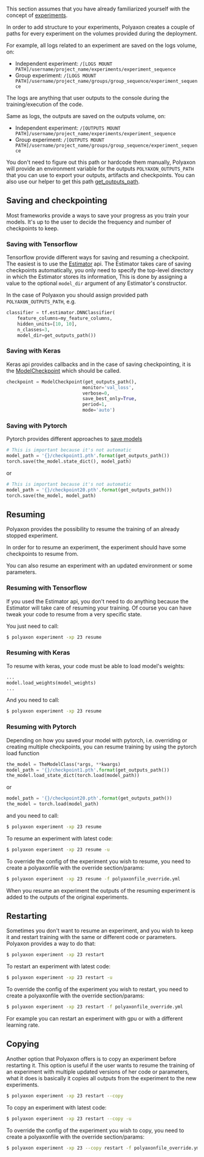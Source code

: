 This section assumes that you have already familiarized yourself with the concept of [experiments](experiments).

In order to add structure to your experiments,
Polyaxon creates a couple of paths for every experiment on the volumes provided during the deployment.

For example, all logs related to an experiment are saved on the logs volume, on:

 * Independent experiment: `/[LOGS MOUNT PATH]/username/project_name/experiments/experiment_sequence`
 * Group experiment: `/[LOGS MOUNT PATH]/username/project_name/groups/group_sequence/experiment_sequence`

The logs are anything that user outputs to the console during the training/execution of the code.

Same as logs, the outputs are saved on the outputs volume, on:

 * Independent experiment: `/[OUTPUTS MOUNT PATH]/username/project_name/experiments/experiment_sequence`
 * Group experiment: `/[OUTPUTS MOUNT PATH]/username/project_name/groups/group_sequence/experiment_sequence`

You don't need to figure out this path or hardcode them manually,
Polyaxon will provide an environment variable for the outputs `POLYAXON_OUTPUTS_PATH`
that you can use to export your outputs, artifacts and checkpoints.
You can also use our helper to get this path [get_outputs_path](/reference_polyaxon_helper/#getting-env-variables-defined-by-polyaxon).

## Saving and checkpointing

Most frameworks provide a ways to save your progress as you train your models.
It's up to the user to decide the frequency and number of checkpoints to keep.

### Saving with Tensorflow

Tensorflow provide different ways for saving and resuming a checkpoint. The easiest is to use the [Estimator](https://www.tensorflow.org/get_started/checkpoints) api.
The Estimator takes care of saving checkpoints automatically,
you only need to specify the top-level directory in which the Estimator stores its information,
This is done by assigning a value to the optional `model_dir` argument of any Estimator's constructor.

In the case of Polyaxon you should assign provided path `POLYAXON_OUTPUTS_PATH`, e.g.

```python
classifier = tf.estimator.DNNClassifier(
    feature_columns=my_feature_columns,
    hidden_units=[10, 10],
    n_classes=3,
    model_dir=get_outputs_path())
```

### Saving with Keras

Keras api provides callbacks and in the case of saving checkpointing,
it is the [ModelCheckpoint](https://keras.io/callbacks/#modelcheckpoint) which should be called.

```python
checkpoint = ModelCheckpoint(get_outputs_path(),
                            monitor='val_loss',
                            verbose=0,
                            save_best_only=True,
                            period=1,
                            mode='auto')
```

### Saving with Pytorch

Pytorch provides different approaches to [save models](http://pytorch.org/docs/stable/notes/serialization.html#recommended-approach-for-saving-a-model)

```python
# This is important because it's not automatic
model_path = '{}/checkpoint1.pth'.format(get_outputs_path())
torch.save(the_model.state_dict(), model_path)
```

or

```python
# This is important because it's not automatic
model_path = '{}/checkpoint20.pth'.format(get_outputs_path())
torch.save(the_model, model_path)
```


## Resuming

Polyaxon provides the possibility to resume the training of an already stopped experiment.

In order for to resume an experiment, the experiment should have some checkpoints to resume from.

You can also resume an experiment with an updated environment or some parameters.

### Resuming with Tensorflow

If you used the Estimator api, you don't need to do anything because the Estimator will take care of resuming your training.
Of course you can have tweak your code to resume from a very specific state.

You just need to call:

```bash
$ polyaxon experiment -xp 23 resume
```


### Resuming with Keras

To resume with keras, your code must be able to load model's weights:

```python
...
model.load_weights(model_weights)
...
```

And you need to call:

```bash
$ polyaxon experiment -xp 23 resume
```


### Resuming with Pytorch

Depending on how you saved your model with pytorch, i.e. overriding or creating multiple checkpoints,
you can resume training by using the pytorch load function

```python
the_model = TheModelClass(*args, **kwargs)
model_path = '{}/checkpoint1.pth'.format(get_outputs_path())
the_model.load_state_dict(torch.load(model_path))
```

or

```python
model_path = '{}/checkpoint20.pth'.format(get_outputs_path())
the_model = torch.load(model_path)
```

and you need to call:

```bash
$ polyaxon experiment -xp 23 resume
```

To resume an experiment with latest code:

```bash
$ polyaxon experiment -xp 23 resume -u
```

To override the config of the experiment you wish to resume, you need to create a polyaxonfile with the override section/params:

```bash
$ polyaxon experiment -xp 23 resume -f polyaxonfile_override.yml
```

When you resume an experiment the outputs of the resuming experiment is added to the outputs of the original experiments.


## Restarting

Sometimes you don't want to resume an experiment, and you wish to keep it and restart training with the same or different code or parameters.
Polyaxon provides a way to do that:

```bash
$ polyaxon experiment -xp 23 restart
```

To restart an experiment with latest code:

```bash
$ polyaxon experiment -xp 23 restart -u
```

To override the config of the experiment you wish to restart, you need to create a polyaxonfile with the override section/params:

```bash
$ polyaxon experiment -xp 23 restart -f polyaxonfile_override.yml
```

For example you can restart an experiment with gpu or with a different learning rate.


## Copying

Another option that Polyaxon offers is to copy an experiment before restarting it.
This option is useful if the user wants to resume the training of an experiment with multiple updated versions of her code or parameters,
what it does is basically it copies all outputs from the experiment to the new experiments.


```bash
$ polyaxon experiment -xp 23 restart --copy
```

To copy an experiment with latest code:

```bash
$ polyaxon experiment -xp 23 restart --copy -u
```

To override the config of the experiment you wish to copy, you need to create a polyaxonfile with the override section/params:

```bash
$ polyaxon experiment -xp 23 --copy restart -f polyaxonfile_override.yml
```
